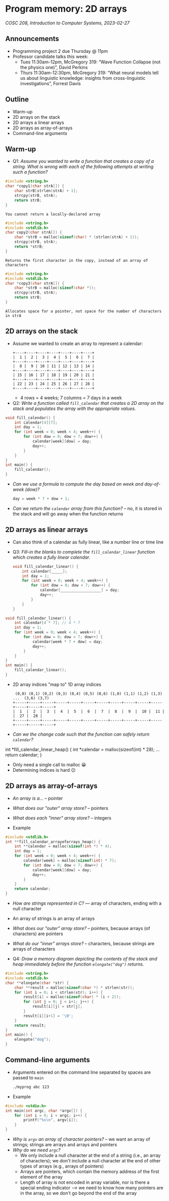 # Program memory: 2D arrays
_COSC 208, Introduction to Computer Systems, 2023-02-27_

## Announcements
* Programming project 2 due Thursday @ 11pm
* Professor candidate talks this week:
    * Tues 11:30am-12pm, McGregory 319: “Wave Function Collapse (not the physics one)”, David Perkins
    * Thurs 11:30am-12:30pm, McGregory 319: “What neural models tell us about linguistic knowledge: insights from cross-linguistic investigations”, Forrest Davis

## Outline
* Warm-up
* 2D arrays on the stack
* 2D arrays a linear arrays
* 2D arrays as array-of-arrays
* Command-line arguments

## Warm-up
* Q1: _Assume you wanted to write a function that creates a copy of a string. What is wrong with each of the following attempts at writing such a function?_


```c
#include <string.h>
char *copy1(char strA[]) {
    char strB[strlen(strA) + 1];
    strcpy(strB, strA);
    return strB;
}
```

    You cannot return a locally-declared array


```c
#include <string.h>
#include <stdlib.h>
char copy2(char strA[]) {
    char *strB = malloc(sizeof(char) * (strlen(strA) + 1));
    strcpy(strB, strA);
    return *strB;
}
```

    Returns the first character in the copy, instead of an array of characters


```c
#include <string.h>
#include <stdlib.h>
char *copy3(char strA[]) {
    char *strB = malloc(sizeof(char *));
    strcpy(strB, strA);
    return strB;
}
```

    Allocates space for a pointer, not space for the number of characters in strA

## 2D arrays on the stack
* Assume we wanted to create an array to represent a calendar:
    ```
    +----+----+----+----+----+----+----+
    |  1 |  2 |  3 |  4 |  5 |  6 |  7 |
    +----+----+----+----+----+----+----+
    |  8 |  9 | 10 | 11 | 12 | 13 | 14 |
    +----+----+----+----+----+----+----+
    | 15 | 16 | 17 | 18 | 19 | 20 | 21 |
    +----+----+----+----+----+----+----+
    | 22 | 23 | 24 | 25 | 26 | 27 | 28 |
    +----+----+----+----+----+----+----+
    ```
    * 4 rows = 4 weeks; 7 columns = 7 days in a week
* Q2: _Write a function called `fill_calendar` that creates a 2D array on the stack and populates the array with the appropriate values._



```c
void fill_calendar() {
    int calendar[4][7];
    int day = 1;
    for (int week = 0; week < 4; week++) {
        for (int dow = 0; dow < 7; dow++) {
            calendar[week][dow] = day;
            day++;
        }
    }
}
int main() {
    fill_calendar();
}
```

* _Can we use a formula to compute the day based on week and day-of-week (dow)?_
    ```C
    day = week * 7 + dow + 1;
    ```
* _Can we return the `calendar` array from this function?_ – no, it is stored in the stack and will go away when the function returns

## 2D arrays as linear arrays

* Can also think of a calendar as fully linear, like a number line or time line

* Q3: _Fill-in the blanks to complete the `fill_calendar_linear` function which creates a fully linear calendar._
    ```C
    void fill_calendar_linear() {
        int calendar[_____];
        int day = 1;
        for (int week = 0; week < 4; week++) {
            for (int dow = 0; dow < 7; dow++) {
                calendar[__________________] = day;
                day++;
            }
        }
    }
    ```


```c
void fill_calendar_linear() {
    int calendar[4 * 7]; // 4 * 7
    int day = 1;
    for (int week = 0; week < 4; week++) {
        for (int dow = 0; dow < 7; dow++) {
            calendar[week * 7 + dow] = day;
            day++;
        }
    }
}
int main() {
    fill_calendar_linear();
}
```

* 2D array indices "map to" 1D array indices
    ```
     (0,0) (0,1) (0,2) (0,3) (0,4) (0,5) (0,6) (1,0) (1,1) (1,2) (1,3)  ...  (3,6) (3,7)
    +-----+-----+-----+-----+-----+-----+-----+-----+-----+-----+-----+-----+-----+-----+
    |  1  |  2  |  3  |  4  |  5  |  6  |  7  |  8  |  9  |  10 |  11 |     |  27 |  28 |
    +-----+-----+-----+-----+-----+-----+-----+-----+-----+-----+-----+-----+-----+-----+
    ```
* _Can we the change code such that the function can safely return `calendar`?_

int *fill_calendar_linear_heap() {
    int *calendar = malloc(sizeof(int) * 28);
    ...
    return calendar;
}

* Only need a single call to malloc 😀
* Determining indices is hard 😕

## 2D arrays as array-of-arrays

* _An array is a..._ – pointer
* _What does our "outer" array store?_ – pointers
* _What does each "inner" array store?_ – integers

* Example


```c
#include <stdlib.h>
int **fill_calendar_arrayofarrays_heap() {
    int **calendar = malloc(sizeof(int *) * 4);
    int day = 1;
    for (int week = 0; week < 4; week++) {
        calendar[week] = malloc(sizeof(int) * 7);
        for (int dow = 0; dow < 7; dow++) {
            calendar[week][dow] = day;
            day++;
        }
    }
    return calendar;
}
```

* _How are strings represented in C?_ — array of characters, ending with a null character
* An array of strings is an array of arrays
* _What does our "outer" array store?_ – pointers, because arrays (of characters) are pointers
* _What do our "inner" arrays store?_ – characters, because strings are arrays of characters

* Q4: _Draw a memory diagram depicting the contents of the stack and heap immediately before the function `elongate("dog")` returns._


```c
#include <string.h>
#include <stdlib.h>
char **elongate(char *str) {
    char **result = malloc(sizeof(char *) * strlen(str));
    for (int i = 0; i < strlen(str); i++) {
        result[i] = malloc(sizeof(char) * (i + 2));
        for (int j = 0; j < i+1; j++) {
            result[i][j] = str[j];
        }
        result[i][i+1] = '\0';
    }
    return result;
}
int main() {
    elongate("dog");
}
```

## Command-line arguments

* Arguments entered on the command line separated by spaces are passed to `main`
    ```bash
    ./myprog abc 123
    ```

* Example


```c
#include <stdio.h>
int main(int argc, char *argv[]) {
    for (int i = 0; i < argc; i++) {
        printf("%s\n", argv[i]);
    }
}
```

* _Why is `argv` an array of character pointers?_ – we want an array of strings; strings are arrays and arrays and pointers
* _Why do we need `argc`?_
    * We only include a null character at the end of a string (i.e., an array of characters); we don't include a null character at the end of other types of arrays (e.g., arrays of pointers)
    * Arrays are pointers, which contain the memory address of the first element of the array
    * Length of array is not encoded in array variable, nor is there a special ending indicator --> we need to know how many pointers are in the array, so we don't go beyond the end of the array
